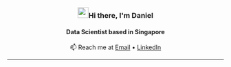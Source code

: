 <h3 align="center"> <img src="https://media.giphy.com/media/hvRJCLFzcasrR4ia7z/giphy.gif" width="25">Hi there, I'm Daniel  </h3>
<h4 align="center">Data Scientist based in Singapore</h4>
<p align="center"> 📫 Reach me at
  <a href = "mailto: danieltan.singapore@gmail.com">Email</a> •
  <a href="https://www.linkedin.com/in/ddanieltan/">LinkedIn</a>
</p>

---

<!--
**ddanieltan/ddanieltan** is a ✨ _special_ ✨ repository because its `README.md` (this file) appears on your GitHub profile.

Here are some ideas to get you started:

- 🔭 I’m currently working on ...
- 🌱 I’m currently learning ...
- 👯 I’m looking to collaborate on ...
- 🤔 I’m looking for help with ...
- 💬 Ask me about ...
- 📫 How to reach me: ...
- 😄 Pronouns: ...
- ⚡ Fun fact: ...
-->
